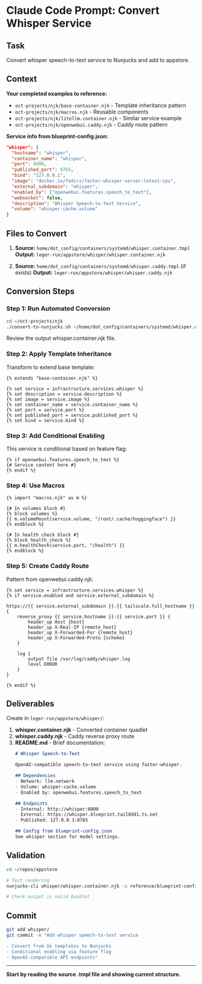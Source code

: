 # Claude Code Prompt: Convert Whisper Service

## Task
Convert whisper speech-to-text service to Nunjucks and add to appstore.

## Context

**Your completed examples to reference:**
- `oct-projects/njk/base-container.njk` - Template inheritance pattern
- `oct-projects/njk/macros.njk` - Reusable components  
- `oct-projects/njk/litellm.container.njk` - Similar service example
- `oct-projects/njk/openwebui.caddy.njk` - Caddy route pattern

**Service info from blueprint-config.json:**
```json
"whisper": {
  "hostname": "whisper",
  "container_name": "whisper",
  "port": 8000,
  "published_port": 8765,
  "bind": "127.0.0.1",
  "image": "docker.io/fedirz/faster-whisper-server:latest-cpu",
  "external_subdomain": "whisper",
  "enabled_by": ["openwebui.features.speech_to_text"],
  "websocket": false,
  "description": "Whisper Speech-to-Text Service",
  "volume": "whisper-cache.volume"
}
```

## Files to Convert

1. **Source:** `home/dot_config/containers/systemd/whisper.container.tmpl`
   **Output:** `leger-run/appstore/whisper/whisper.container.njk`

2. **Source:** `home/dot_config/containers/systemd/whisper.caddy.tmpl` (if exists)
   **Output:** `leger-run/appstore/whisper/whisper.caddy.njk`

## Conversion Steps

### Step 1: Run Automated Conversion

```bash
cd ~/oct-projects/njk
./convert-to-nunjucks.sh ~/home/dot_config/containers/systemd/whisper.container.tmpl
```

Review the output whisper.container.njk file.

### Step 2: Apply Template Inheritance

Transform to extend base template:

```nunjucks
{% extends "base-container.njk" %}

{% set service = infrastructure.services.whisper %}
{% set description = service.description %}
{% set image = service.image %}
{% set container_name = service.container_name %}
{% set port = service.port %}
{% set published_port = service.published_port %}
{% set bind = service.bind %}
```

### Step 3: Add Conditional Enabling

This service is conditional based on feature flag:

```nunjucks
{% if openwebui.features.speech_to_text %}
{# Service content here #}
{% endif %}
```

### Step 4: Use Macros

```nunjucks
{% import "macros.njk" as m %}

{# In volumes block #}
{% block volumes %}
{{ m.volumeMount(service.volume, "/root/.cache/huggingface") }}
{% endblock %}

{# In health check block #}
{% block health_check %}
{{ m.healthCheck(service.port, "/health") }}
{% endblock %}
```

### Step 5: Create Caddy Route

Pattern from openwebui.caddy.njk:

```nunjucks
{% set service = infrastructure.services.whisper %}
{% if service.enabled and service.external_subdomain %}

https://{{ service.external_subdomain }}.{{ tailscale.full_hostname }} {
    reverse_proxy {{ service.hostname }}:{{ service.port }} {
        header_up Host {host}
        header_up X-Real-IP {remote_host}
        header_up X-Forwarded-For {remote_host}
        header_up X-Forwarded-Proto {scheme}
    }
    
    log {
        output file /var/log/caddy/whisper.log
        level ERROR
    }
}

{% endif %}
```

## Deliverables

Create in `leger-run/appstore/whisper/`:

1. **whisper.container.njk** - Converted container quadlet
2. **whisper.caddy.njk** - Caddy reverse proxy route
3. **README.md** - Brief documentation:
   ```markdown
   # Whisper Speech-to-Text
   
   OpenAI-compatible speech-to-text service using faster-whisper.
   
   ## Dependencies
   - Network: llm.network
   - Volume: whisper-cache.volume
   - Enabled by: openwebui.features.speech_to_text
   
   ## Endpoints
   - Internal: http://whisper:8000
   - External: https://whisper.blueprint.tail8dd1.ts.net
   - Published: 127.0.0.1:8765
   
   ## Config from blueprint-config.json
   See whisper section for model settings.
   ```

## Validation

```bash
cd ~/repos/appstore

# Test rendering
nunjucks-cli whisper/whisper.container.njk -p reference/blueprint-config.json

# Check output is valid Quadlet
```

## Commit

```bash
git add whisper/
git commit -m "Add whisper speech-to-text service

- Convert from Go templates to Nunjucks
- Conditional enabling via feature flag
- OpenAI-compatible API endpoints"
```

---

**Start by reading the source .tmpl file and showing current structure.**

